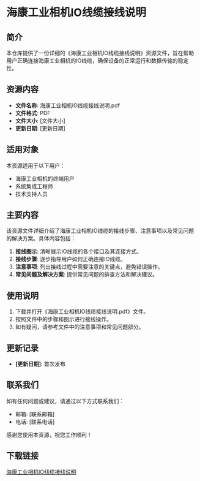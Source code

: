 # 海康工业相机IO线缆接线说明

## 简介
本仓库提供了一份详细的《海康工业相机IO线缆接线说明》资源文件，旨在帮助用户正确连接海康工业相机的IO线缆，确保设备的正常运行和数据传输的稳定性。

## 资源内容
- **文件名称**: 海康工业相机IO线缆接线说明.pdf
- **文件格式**: PDF
- **文件大小**: [文件大小]
- **更新日期**: [更新日期]

## 适用对象
本资源适用于以下用户：
- 海康工业相机的终端用户
- 系统集成工程师
- 技术支持人员

## 主要内容
该资源文件详细介绍了海康工业相机IO线缆的接线步骤、注意事项以及常见问题的解决方案。具体内容包括：
1. **接线图示**: 清晰展示IO线缆的各个接口及其连接方式。
2. **接线步骤**: 逐步指导用户如何正确连接IO线缆。
3. **注意事项**: 列出接线过程中需要注意的关键点，避免错误操作。
4. **常见问题及解决方案**: 提供常见问题的排查方法和解决建议。

## 使用说明
1. 下载并打开《海康工业相机IO线缆接线说明.pdf》文件。
2. 按照文件中的步骤和图示进行接线操作。
3. 如有疑问，请参考文件中的注意事项和常见问题部分。

## 更新记录
- **[更新日期]**: 首次发布

## 联系我们
如有任何问题或建议，请通过以下方式联系我们：
- 邮箱: [联系邮箱]
- 电话: [联系电话]

感谢您使用本资源，祝您工作顺利！

## 下载链接

[海康工业相机IO线缆接线说明](https://pan.quark.cn/s/51fa550968c8)